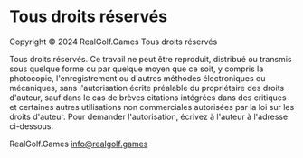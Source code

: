 # Tous droits réservés

Copyright © 2024 RealGolf.Games Tous droits réservés

Tous droits réservés. Ce travail ne peut être reproduit, distribué ou transmis sous quelque forme ou par quelque moyen que ce soit, y compris la photocopie, l'enregistrement ou d'autres méthodes électroniques ou mécaniques, sans l'autorisation écrite préalable du propriétaire des droits d'auteur, sauf dans le cas de brèves citations intégrées dans des critiques et certaines autres utilisations non commerciales autorisées par la loi sur les droits d'auteur. Pour demander l'autorisation, écrivez à l'auteur à l'adresse ci-dessous.

RealGolf.Games
<info@realgolf.games>
